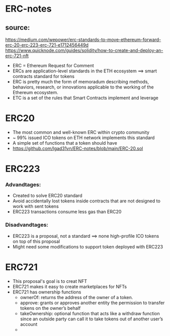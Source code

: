 # ERC-notes

## source: 
   https://medium.com/wepower/erc-standards-to-move-ethereum-forward-erc-20-erc-223-erc-721-e1712456449d
   https://www.quicknode.com/guides/solidity/how-to-create-and-deploy-an-erc-721-nft

- ERC = Ethereum Request for Comment
- ERCs are application-level standards in the ETH ecosystem ==> smart contracts standard for tokens 
- ERC is pretty much the form of memoradum describing methods, behaviors, research, or innovations applicable to the working of the Ethereum ecosystem.
- ETC is a set of the rules that Smart Contracts implement and leverage


# ERC20
- The most common and well-known ERC within crypto community
- ~ 99% issued ICO tokens on ETH network implements this standard
- A simple set of functions that a token should have
- https://github.com/lgad31vn/ERC-notes/blob/main/ERC-20.sol


# ERC223
### Advandtages:
- Created to solve ERC20 standard
- Avoid accidentally lost tokens inside contracts that are not designed to work with sent tokens
- ERC223 transactions consume less gas than ERC20

### Disadvandtages:
- ERC223 is a proposal, not a standard ==> none high-profile ICO tokens on top of this proposal
- Might need some modifications to support token deployed with ERC223


# ERC721
- This proposal's goal is to creat NFT
- ERC721 makes it easy to create marketplaces for NFTs
- ERC721 has ownership functions
  + ownerOf: returns the address of the owner of a token.
  + approve: grants or approves another entity the permission to transfer tokens on the owner’s behalf
  + takeOwnership: optional function that acts like a withdraw function since an outside party can call it to take tokens out of another user’s account
  + 

